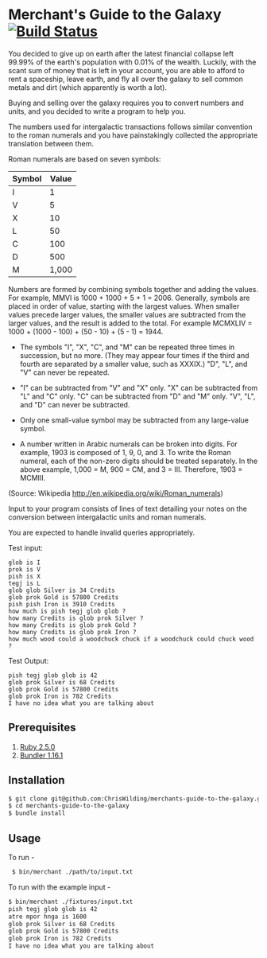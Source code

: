 # Merchant's Guide to the Galaxy [![Build Status](https://travis-ci.org/ChrisWilding/merchants-guide-to-the-galaxy.svg?branch=master)](https://travis-ci.org/ChrisWilding/merchants-guide-to-the-galaxy)

You decided to give up on earth after the latest financial collapse left 99.99%
of the earth's population with 0.01% of the wealth. Luckily, with the scant sum
of money that is left in your account, you are able to afford to rent a
spaceship, leave earth, and fly all over the galaxy to sell common metals and
dirt (which apparently is worth a lot).

Buying and selling over the galaxy requires you to convert numbers and units,
and you decided to write a program to help you.

The numbers used for intergalactic transactions follows similar convention to
the roman numerals and you have painstakingly collected the appropriate
translation between them.

Roman numerals are based on seven symbols:

| Symbol | Value |
|--------|-------|
| I      | 1     |
| V      | 5     |
| X      | 10    |
| L      | 50    |
| C      | 100   |
| D      | 500   |
| M      | 1,000 |

Numbers are formed by combining symbols together and adding the values. For
example, MMVI is 1000 + 1000 + 5 + 1 = 2006. Generally, symbols are placed in
order of value, starting with the largest values. When smaller values precede
larger values, the smaller values are subtracted from the larger values, and
the result is added to the total. For example MCMXLIV = 1000 + (1000 - 100) +
(50 - 10) + (5 - 1) = 1944.

* The symbols "I", "X", "C", and "M" can be repeated three times in succession,
  but no more. (They may appear four times if the third and fourth are
  separated by a smaller value, such as XXXIX.) "D", "L", and "V" can never be
  repeated.

* "I" can be subtracted from "V" and "X" only. "X" can be subtracted from "L"
  and "C" only. "C" can be subtracted from "D" and "M" only. "V", "L", and "D"
  can never be subtracted.

* Only one small-value symbol may be subtracted from any large-value symbol.

* A number written in Arabic numerals can be broken into digits. For example,
  1903 is composed of 1, 9, 0, and 3. To write the Roman numeral, each of the
  non-zero digits should be treated separately. In the above example, 1,000 =
  M, 900 = CM, and 3 = III. Therefore, 1903 = MCMIII.

(Source: Wikipedia http://en.wikipedia.org/wiki/Roman_numerals)

Input to your program consists of lines of text detailing your notes on the
conversion between intergalactic units and roman numerals.

You are expected to handle invalid queries appropriately.

Test input:
```
glob is I
prok is V
pish is X
tegj is L
glob glob Silver is 34 Credits
glob prok Gold is 57800 Credits
pish pish Iron is 3910 Credits
how much is pish tegj glob glob ?
how many Credits is glob prok Silver ?
how many Credits is glob prok Gold ?
how many Credits is glob prok Iron ?
how much wood could a woodchuck chuck if a woodchuck could chuck wood ?
```

Test Output:
```
pish tegj glob glob is 42
glob prok Silver is 68 Credits
glob prok Gold is 57800 Credits
glob prok Iron is 782 Credits
I have no idea what you are talking about
```


## Prerequisites

1. [Ruby 2.5.0](https://www.ruby-lang.org/en/documentation/installation/)
1. [Bundler 1.16.1](http://bundler.io/)

## Installation

```sh
$ git clone git@github.com:ChrisWilding/merchants-guide-to-the-galaxy.git
$ cd merchants-guide-to-the-galaxy
$ bundle install
```

## Usage

To run -
```sh
 $ bin/merchant ./path/to/input.txt
```

To run with the example input -
```sh
$ bin/merchant ./fixtures/input.txt
pish tegj glob glob is 42
atre mpor hnga is 1600
glob prok Silver is 68 Credits
glob prok Gold is 57800 Credits
glob prok Iron is 782 Credits
I have no idea what you are talking about
```
